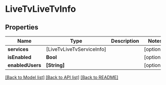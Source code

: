 # LiveTvLiveTvInfo

## Properties
Name | Type | Description | Notes
------------ | ------------- | ------------- | -------------
**services** | [LiveTvLiveTvServiceInfo] |  | [optional] 
**isEnabled** | **Bool** |  | [optional] 
**enabledUsers** | **[String]** |  | [optional] 

[[Back to Model list]](../README.md#documentation-for-models) [[Back to API list]](../README.md#documentation-for-api-endpoints) [[Back to README]](../README.md)


